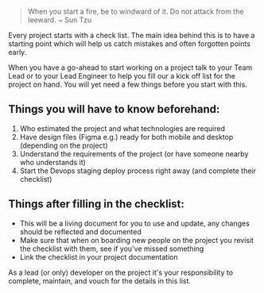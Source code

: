 > When you start a fire, be to windward of it. Do not attack from the leeward.
> ~ Sun Tzu

Every project starts with a check list. The main idea behind this is to have a starting point which will help us catch mistakes and often forgotten points early.

When you have a go-ahead to start working on a project talk to your Team Lead or to your Lead Engineer to help you fill our a kick off list for the project on hand. You will yet need a few things before you start with this.

## Things you will have to know beforehand:

1. Who estimated the project and what technologies are required
2. Have design files (Figma e.g.) ready for both mobile and desktop (depending on the project)
3. Understand the requirements of the project (or have someone nearby who understands it)
4. Start the Devops staging deploy process right away (and complete their checklist)

## Things after filling in the checklist:

- This will be a living document for you to use and update, any changes should be reflected and documented
- Make sure that when on boarding new people on the project you revisit the checklist with them, see if you've missed something
- Link the checklist in your project documentation

As a lead (or only) developer on the project it's your responsibility to complete, maintain, and vouch for the details in this list.
